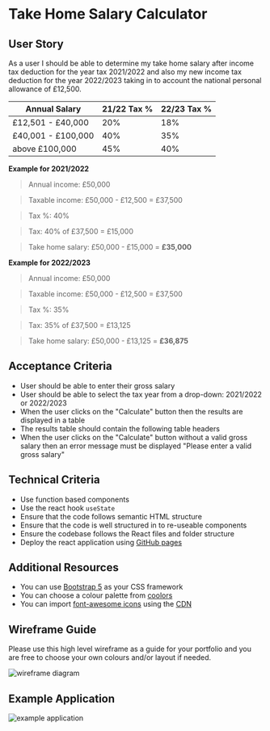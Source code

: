# Take Home Salary Calculator

## User Story

As a user I should be able to determine my take home salary after income tax deduction for the year tax 2021/2022 and also my new income tax deduction for the year 2022/2023 taking in to account the national personal allowance of £12,500.

| Annual Salary      | 21/22 Tax % | 22/23 Tax % |
| ------------------ | ----------- | ----------- |
| £12,501 - £40,000  | 20%         | 18%         |
| £40,001 - £100,000 | 40%         | 35%         |
| above £100,000     | 45%         | 40%         |

**Example for 2021/2022**

> Annual income: £50,000

> Taxable income: £50,000 - £12,500 = £37,500

> Tax %: 40%

> Tax: 40% of £37,500 = £15,000

> Take home salary: £50,000 - £15,000 = **£35,000**

**Example for 2022/2023**

> Annual income: £50,000

> Taxable income: £50,000 - £12,500 = £37,500

> Tax %: 35%

> Tax: 35% of £37,500 = £13,125

> Take home salary: £50,000 - £13,125 = **£36,875**

## Acceptance Criteria

- User should be able to enter their gross salary
- User should be able to select the tax year from a drop-down: 2021/2022 or 2022/2023
- When the user clicks on the "Calculate" button then the results are displayed in a table
- The results table should contain the following table headers
- When the user clicks on the "Calculate" button without a valid gross salary then an error message must be displayed "Please enter a valid gross salary"

## Technical Criteria

- Use function based components
- Use the react hook `useState`
- Ensure that the code follows semantic HTML structure
- Ensure that the code is well structured in to re-useable components
- Ensure the codebase follows the React files and folder structure
- Deploy the react application using [GitHub pages](https://github.com/gitname/react-gh-pages)

## Additional Resources

- You can use [Bootstrap 5](https://getbootstrap.com/docs/5.3/getting-started/introduction/) as your CSS framework
- You can choose a colour palette from [coolors](https://coolors.co/)
- You can import [font-awesome icons](https://fontawesome.com/icons) using the [CDN](https://cdnjs.com/libraries/font-awesome)

## Wireframe Guide

Please use this high level wireframe as a guide for your portfolio and you are free to choose your own colours and/or layout if needed.

![wireframe diagram](./take-home-salary-calculator.drawio.png)

## Example Application

![example application](./take-home-salary-calculator.png)

